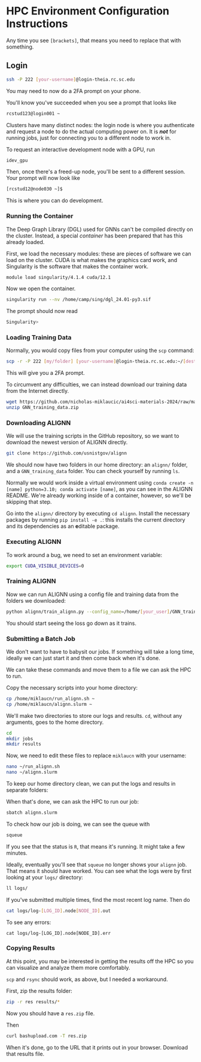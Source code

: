 # HPC Environment Configuration Instructions

Any time you see `[brackets]`, that means you need to replace that with
something.

## Login

```bash
ssh -P 222 [your-username]@login-theia.rc.sc.edu
```

You may need to now do a 2FA prompt on your phone.

You'll know you've succeeded when you see a prompt that looks like

```bash
rcstud123@login001 ~
```

Clusters have many distinct nodes: the login node is where you authenticate and
request a node to do the actual computing power on. It is **_not_** for running
jobs, just for connecting you to a different node to work in.

To request an interactive development node with a GPU, run

```bash
idev_gpu
```

Then, once there's a freed-up node, you'll be sent to a different session. Your
prompt will now look like

```bash
[rcstud12@node030 ~]$
```

This is where you can do development.

### Running the Container

The Deep Graph Library (DGL) used for GNNs can't be compiled directly on the
cluster. Instead, a special _container_ has been prepared that has this already
loaded.

First, we load the necessary modules: these are pieces of software we can load
on the cluster. CUDA is what makes the graphics card work, and Singularity is
the software that makes the container work.

```bash
module load singularity/4.1.4 cuda/12.1
```

Now we open the container.

```bash
singularity run --nv /home/camp/sing/dgl_24.01-py3.sif
```

The prompt should now read

```bash
Singularity>
```

### Loading Training Data

Normally, you would copy files from your computer using the `scp` command:

```bash
scp -r -P 222 [my/folder] [your-username]@login-theia.rc.sc.edu:~/[destination]
```

This will give you a 2FA prompt.

To circumvent any difficulties, we can instead download our training data from
the Internet directly.

```bash
wget https://github.com/nicholas-miklaucic/ai4sci-materials-2024/raw/main/alignn/GNN_training_data.zip
unzip GNN_training_data.zip
```

### Downloading ALIGNN

We will use the training scripts in the GitHub repository, so we want to
download the newest version of ALIGNN directly.

```bash
git clone https://github.com/usnistgov/alignn
```

We should now have two folders in our home directory: an `alignn/` folder, and a
`GNN_training_data` folder. You can check yourself by running `ls`.

Normally we would work inside a virtual environment using
`conda create -n [name] python=3.10; conda activate [name]`, as you can see in
the ALIGNN README. We're already working inside of a container, however, so
we'll be skipping that step.

Go into the `alignn/` directory by executing `cd alignn`. Install the necessary
packages by running `pip install -e .`: this installs the current directory and
its dependencies as an **e**ditable package.

### Executing ALIGNN

To work around a bug, we need to set an environment variable:

```bash
export CUDA_VISIBLE_DEVICES=0
```

### Training ALIGNN

Now we can run ALIGNN using a config file and training data from the folders we
downloaded:

```bash
python alignn/train_alignn.py --config_name=/home/[your_user]/GNN_training_data/ALIGNN_heat_capacity_data/config_example.json --root_dir=/home/[your_user]/GNN_training_data/ALIGNN_heat_capacity_data/ --output_dir=/home/[your_user]/results/heat
```

You should start seeing the loss go down as it trains.

### Submitting a Batch Job

We don't want to have to babysit our jobs. If something will take a long time,
ideally we can just start it and then come back when it's done.

We can take these commands and move them to a file we can ask the HPC to run.

Copy the necessary scripts into your home directory:

```bash
cp /home/miklaucn/run_alignn.sh ~
cp /home/miklaucn/alignn.slurm ~
```

We'll make two directories to store our logs and results. `cd`, without any
arguments, goes to the home directory.

```bash
cd
mkdir jobs
mkdir results
```

Now, we need to edit these files to replace `miklaucn` with your username:

```bash
nano ~/run_alignn.sh
nano ~/alignn.slurm
```

To keep our home directory clean, we can put the logs and results in separate
folders:

When that's done, we can ask the HPC to run our job:

```bash
sbatch alignn.slurm
```

To check how our job is doing, we can see the queue with

```bash
squeue
```

If you see that the status is `R`, that means it's running. It might take a few
minutes.

Ideally, eventually you'll see that `squeue` no longer shows your `alignn` job.
That means it should have worked. You can see what the logs were by first
looking at your `logs/` directory:

```bash
ll logs/
```

If you've submitted multiple times, find the most recent log name. Then do

```bash
cat logs/log-[LOG_ID].node[NODE_ID].out
```

To see any errors:

```
cat logs/log-[LOG_ID].node[NODE_ID].err
```

### Copying Results

At this point, you may be interested in getting the results off the HPC so you
can visualize and analyze them more comfortably.

`scp` and `rsync` should work, as above, but I needed a workaround.

First, zip the results folder:

```bash
zip -r res results/*
```

Now you should have a `res.zip` file.

Then

```bash
curl bashupload.com -T res.zip
```

When it's done, go to the URL that it prints out in your browser. Download that
results file.

